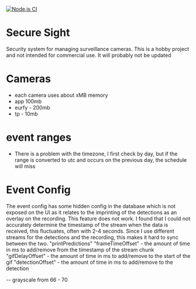 [![Node.js CI](https://github.com/Codendaal1120/Secure-Sight-development/actions/workflows/main.yml/badge.svg?branch=develop)](https://github.com/Codendaal1120/Secure-Sight-development/actions/workflows/main.yml)

# Secure Sight
Security system for managing surveillance cameras. This is a hobby project and not intended for commercial use. It will probably not be updated

# Cameras
 - each camera uses about xMB memory
- app 100mb
 - eurfy - 200mb
 - tp - 10mb

# event ranges
- There is a problem with the timezone, I first check by day, but if the range is converted to utc and occurs on the previous day, the schedule will miss

# Event Config
The event config has some hidden config in the database which is not exposed on the UI as it relates to the imprinting of the detections as an overlay on the recording. This feature does not work. I found that I could not accurately determine the timestamp of the stream when the data is received, this fluctuates, often with 2-4 seconds. Since I use different streams for the detections and the recording, this makes it hard to sync between the two.
"printPredictions"
"frameTimeOffset" - the amount of time in ms to add/remove from the timestamp of the stream chunk
"gifDelayOffset" - the amount of time in ms to add/remove to the start of the gif
"detectionOffset" - the amount of time in ms to add/remove to the detection 


-- grayscale from 66 - 70